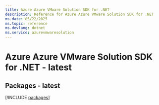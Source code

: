 ```yaml
---
title: Azure Azure VMware Solution SDK for .NET
description: Reference for Azure Azure VMware Solution SDK for .NET
ms.date: 05/22/2025
ms.topic: reference
ms.devlang: dotnet
ms.service: azurevmwaresolution
---
```

# Azure Azure VMware Solution SDK for .NET - latest
## Packages - latest
[!INCLUDE [packages](azure-vmware-solution-index.md)]